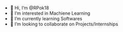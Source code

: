 - 👋 Hi, I’m @RPok18
- 👀 I’m interested in Machiene Learning 
- 🌱 I’m currently learning Softwares 
- 💞️ I’m looking to collaborate on Projects/Internships


<!---
RPok18/RPok18 is a ✨ special ✨ repository because its `README.md` (this file) appears on your GitHub profile.
You can click the Preview link to take a look at your changes.
--->
